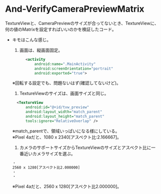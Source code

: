 # And-VerifyCameraPreviewMatrix
TextureViewと、CameraPreviewのサイズが合ってないとき、TextureViewに、何の値のMatrixを設定すればいいのかを検証したコード。

- キモはこんな感じ。
   1. 画面は、縦画面固定。
  ``` AndroidManifest.xml
        <activity
            android:name=".MainActivity"
            android:screenOrientation="portrait"
            android:exported="true">
  ```
  ※回転する設定でも、問題ないはず(確認してないけど)。

   1. TextureViewのサイズは、画面サイズと同じ。
  ``` fragment_main.xml
    <TextureView
        android:id="@+id/tvw_preview"
        android:layout_width="match_parent"
        android:layout_height="match_parent"
        tools:ignore="RelativeOverlap" />
  ```
  ※match_parentで、領域いっぱいになる様にしている。<br/>
  ※Pixel 4aだと、1080 x 2340[アスペクト比:2.166667]。

   1. カメラのサポートサイズからTextureViewのサイズとアスペクト比に一番近いカメラサイズを選ぶ。
  ``` fragment_main.xml
  ・
  2560 x 1280[アスペクト比2.000000]
  ・
  ・
  ```
  ※Pixel 4aだと、2560 x 1280[アスペクト比2.000000]。
